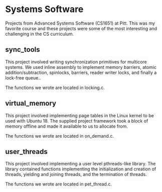 # Systems Software
Projects from Advanced Systems Software (CS1651) at Pitt. This was my favorite course and these projects were some of the most interesting and challenging in
the CS curriculum.
 
## sync_tools 
This project involved writing synchronization primitives for multicore systems. We used inline assembly to implement memory barriers, atomic addition/subtraction, spinlocks, barriers, reader writer locks, and finally a lock-free queue..   
 
The functions we wrote are located in locking.c. 
  
## virtual_memory 
This project involved implementing page tables in the Linux kernel to be used with Ubuntu 18. The supplied project framework took a block of memory offline and made it available to us to allocate from. 
 
The functions we wrote are located in on_demand.c. 

## user_threads 
This project involved implementing a user level pthreads-like library. The library contained functions implementing the initialization and creation of threads, yielding and joining threads, and the termination of threads. 
 
The functions we wrote are located in pet_thread.c. 

